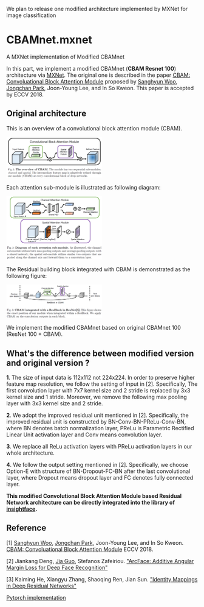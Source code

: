 We plan to release one modified architecture implemented by MXNet for image classification

# CBAMnet.mxnet
A MXNet implementation of Modified CBAMnet

In this part, we implement a modified CBAMnet (**CBAM Resnet 100**) architecture via [MXNet](http://mxnet.io/). The original one is described in the paper [CBAM: Convoluational Block Attention Module](https://arxiv.org/pdf/1807.06521v2.pdf) proposed by [Sanghyun Woo](https://github.com/shwoo93), [Jongchan Park](https://github.com/Jongchan), Joon-Young Lee, and In So Kweon. This paper is accepted by ECCV 2018.

## Original architecture

This is an overview of a convolutional block attention module (CBAM).

<img src="CBAM.png" width="50%" height="50%" align=left/>

Each attention sub-module is illustrated as following diagram:

<img src="Channel_Spatial_Attention_Module.png" width="50%" height="50%" align=left/>

The Residual building block integrated with CBAM is demonstrated as the following figure:

<img src="CBAM_ResBlock.png" width="50%" height="50%" align=left/>

We implement the modified CBAMnet based on original CBAMnet 100 (ResNet 100 + CBAM).

## What's the difference between modified version and original version ?
**1**. The size of input data is 112x112 not 224x224. In order to preserve higher feature map resolution, we follow the setting of input in [2]. Specifically, The first convolution layer with 7x7 kernel size and 2 stride is replaced by 3x3 kernel size and 1 stride. Moreover, 
we remove the following max pooling layer with 3x3 kernel size and 2 stride.

**2**. We adopt the improved residual unit mentioned in [2]. Specifically, the improved residual unit is constructed by BN-Conv-BN-PReLu-Conv-BN, where BN denotes batch normalization layer, PReLu is Parametric Rectified Linear Unit activation layer and Conv means convolution layer.

**3**. We replace all ReLu activation layers with PReLu activation layers in our whole architecture.

**4**. We follow the output setting mentioned in [2]. Specifically, we choose Option-E with structure of BN-Dropout-FC-BN after the last convolutional layer, where Dropout means dropout layer and FC denotes fully connected layer.

**This modified Convolutional Block Attention Module based Residual Network architecture can be directly integrated into the library of [insightface](https://github.com/deepinsight/insightface).**

## Reference

[1]  [Sanghyun Woo](https://github.com/shwoo93), [Jongchan Park](https://github.com/Jongchan), Joon-Young Lee, and In So Kweon. [CBAM: Convoluational Block Attention Module](https://arxiv.org/pdf/1807.06521v2.pdf) ECCV 2018.

[2] Jiankang Deng, [Jia Guo](https://github.com/deepinsight/insightface), Stefanos Zafeiriou. ["ArcFace: Additive Angular Margin Loss for Deep Face Recognition"](https://arxiv.org/pdf/1801.07698v1.pdf)

[3] Kaiming He, Xiangyu Zhang, Shaoqing Ren, Jian Sun. ["Identity Mappings in Deep Residual Networks"](https://arxiv.org/pdf/1603.05027v3.pdf)

[Pytorch implementation](https://github.com/Youngkl0726/Convolutional-Block-Attention-Module/blob/master/CBAMNet.py)
